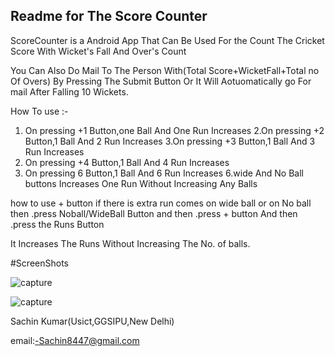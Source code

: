
Readme for The Score Counter  
-----------------------------

ScoreCounter is a Android App That Can Be Used For 
the Count The Cricket Score With Wicket's Fall 
And Over's Count

You Can Also Do Mail To The Person With(Total Score+WicketFall+Total no Of Overs)
By Pressing The Submit Button Or It Will Aotuomatically go For mail After Falling 10 Wickets.



How To use :-

1. On pressing +1 Button,one Ball And One Run Increases 
2.On pressing +2 Button,1 Ball And 2 Run Increases
3.On pressing +3 Button,1 Ball And 3 Run Increases
4. On pressing +4 Button,1 Ball And 4 Run Increases
5. On pressing 6 Button,1 Ball And 6 Run Increases 
6.wide And No Ball buttons Increases One Run Without Increasing Any Balls

how to use + button
if there is extra run comes on wide ball or on No ball then 
.press Noball/WideBall  Button and then
.press + button And then
.press the Runs Button 

It Increases The Runs Without Increasing The No. of balls.




#ScreenShots



![capture](https://cloud.githubusercontent.com/assets/12112923/14934788/b589e2b8-0ed9-11e6-8956-6a11b9b31bae.PNG)








![capture](https://cloud.githubusercontent.com/assets/12112923/14934804/7dca12ac-0eda-11e6-9288-6d5316495a0c.png)





Sachin Kumar(Usict,GGSIPU,New Delhi)

email:-Sachin8447@gmail.com 











